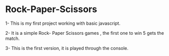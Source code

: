 # Rock-Paper-Scissors

1- This is my first project working with basic javascript.

2- It is a simple Rock- Paper Scissors games , the first one to win 5 gets the match.

3- This is the first version, it is played through the console.


